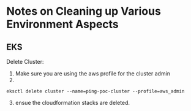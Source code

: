 # Notes on Cleaning up Various Environment Aspects

## EKS
Delete Cluster:
1. Make sure you are using the aws profile for the cluster admin
2. 
```
eksctl delete cluster --name=ping-poc-cluster --profile=aws_admin
```
3. ensue the cloudformation stacks are deleted. 

